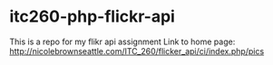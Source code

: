 # itc260-php-flickr-api
This is a repo for my flikr api assignment
Link to home page:
http://nicolebrownseattle.com/ITC_260/flicker_api/ci/index.php/pics


